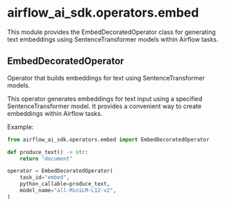 # airflow_ai_sdk.operators.embed

This module provides the EmbedDecoratedOperator class for generating text embeddings
using SentenceTransformer models within Airflow tasks.

## EmbedDecoratedOperator

Operator that builds embeddings for text using SentenceTransformer models.

This operator generates embeddings for text input using a specified SentenceTransformer
model. It provides a convenient way to create embeddings within Airflow tasks.

Example:

```python
from airflow_ai_sdk.operators.embed import EmbedDecoratedOperator

def produce_text() -> str:
    return "document"

operator = EmbedDecoratedOperator(
    task_id="embed",
    python_callable=produce_text,
    model_name="all-MiniLM-L12-v2",
)
```
